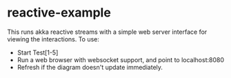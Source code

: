 # reactive-example

This runs akka reactive streams with a simple web server interface for viewing the interactions. To use:
- Start Test[1-5]
- Run a web browser with websocket support, and point to localhost:8080
- Refresh if the diagram doesn't update immediately.
